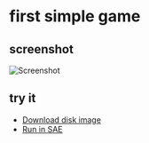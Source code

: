 first simple game
=================

screenshot
----------

![Screenshot](screenshot.png?raw=true)


try it
------
  * [Download disk image](bin/game1.adf?raw=true)
  * <a href="http://alpine9000.github.io/ScriptedAmigaEmulator/#amiga_examples/game1.adf" target="_blank">Run in SAE</a>

